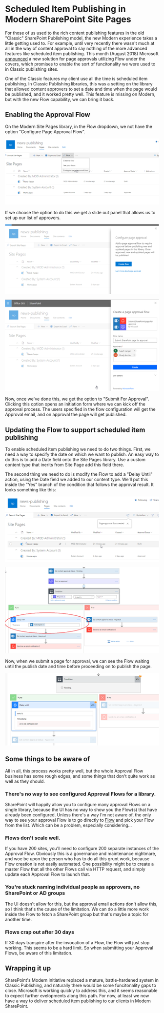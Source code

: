 # Scheduled Item Publishing in Modern SharePoint Site Pages

For those of us used to the rich content publishing features in the old "Classic" SharePoint Publishing model, the new Modern experience takes a little getting used to. For example, until very recently there wasn't much at all in the way of content approval to say nothing of the more advanced features like scheduled item publishing.  This month (August 2018) Microsoft [announced](https://techcommunity.microsoft.com/t5/SharePoint/Announcing-SharePoint-page-approvals/td-p/215466) a new solution for page approvals utilizing Flow under the covers, which promises to enable the sort of funcitonality we were used to in Classic publishing sites.

One of the Classic features my client use all the time is scheduled item publishing. In Classic Publishing libraries, this was a setting on the library that allowed content approvers to set a date and time when the page would be published, and it worked pretty well. This feature is missing on Modern, but with the new Flow capability, we can bring it back.

## Enabling the Approval Flow

On the Modern Site Pages library, in the Flow dropdown, we not have the option "Configure Page Approval Flow".

![Configure Page Approval](https://github.com/dgusoff/blog/blob/master/modern-pages-scheduled-item-publishing/pic1.png?raw=true "Configure Page Approval")

If we choose the option to do this we get a slide out panel that allows us to set up our list of approvers.

![List of Approvers](https://github.com/dgusoff/blog/blob/master/modern-pages-scheduled-item-publishing/pic2.png?raw=true "List of Approvers")

![List Approvers](https://github.com/dgusoff/blog/blob/master/modern-pages-scheduled-item-publishing/pic3.png?raw=true "List Approvers")

Now, once we've done this, we get the option to "Submit For Approval". Clicking this option opens an initiation form where we can kick off the approval process. The users specified in the flow configuration will get the Approval email, and on approval the page will get published.


## Updating the Flow to support scheduled item publishing

To enable scheduled item publishing we need to do two things. First, we need a way to specify the date on which we want to publish. An easy way to do this is to add a Date field onto the Site Pages library. Use a custom content type that inerits from Site Page add this field there.

The second thing we need to do is modify the Flow to add a "Delay Until" action, using the Date field we added to our content type. We'll put this inside the "Yes" branch of the condition that follows the approval result. It looks something like this:

![Yes Branch](https://github.com/dgusoff/blog/blob/master/modern-pages-scheduled-item-publishing/pic4.png?raw=true "Yes Branch")


![Delay Until](https://github.com/dgusoff/blog/blob/master/modern-pages-scheduled-item-publishing/pic5.png?raw=true "Delay Until")

Now, when we submit a page for approval, we can see the Flow waiting until the publish date and time before proceeding on to publish the page.

![Delaying](https://github.com/dgusoff/blog/blob/master/modern-pages-scheduled-item-publishing/pic6.png?raw=true "Delaying")

## Some things to be aware of

All in all, this process works pretty well, but the whole Approval Flow business has some rough edges, and some things that don't quite work as well as they should.

### There's no way to see configured Approval Flows for a library.
SharePoint will happily allow you to configure many approval Flows on a single library, because the UI has no way to show you the Flow(s) that have already been configured. Unless there's a way I'm not aware of, the only way to see your approval Flow is to go directly to [Flow](https://flow.microsoft.com) and pick your Flow from the list.  Which can be a problem, especially considering...

### Flows don't scale well.
If you have 200 sites, you'll need to configure 200 separate instances of the Approval Flow. Obviously this is a governance and maintenance nightmare, and woe be upon the person who has to do all this grunt work, because Flow creation is not easily automated. One possibility might be to create a master Flow that all the other Flows call via HTTP request, and simply update each Approval Flow to launch that.

### You're stuck naming individual people as approvers, no SharePoint or AD groups
The UI doesn't allow for this, but the approval email actions don't allow this, so I think that's the cause of the limitation. We can do a little more work inside the Flow to fetch a SharePoint group but that's maybe a topic for another time.

### Flows crap out after 30 days
If 30 days transpire after the invocation of a Flow, the Flow will just stop working. This seems to be a hard limit. So when submitting your Approval Flows, be aware of this limitation.

## Wrapping it up
SharePoint's Modern initiative replaced a mature, battle-hardened system in Classic Publishing, and naturally there would be some funcitonality gaps to close. Microsoft is working quickly to address this, and it seems reasonable to expect further evelopments along this path. For now, at least we now have a way to deliver scheduled item publishing to our clients in Modern SharePoint.
